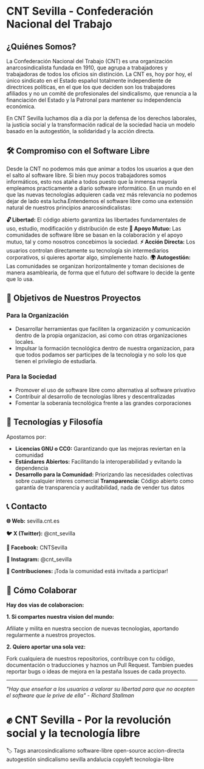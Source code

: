 # CNT Sevilla - Confederación Nacional del Trabajo

## ¿Quiénes Somos?
La Confederación Nacional del Trabajo (CNT) es una organización anarcosindicalista fundada en 1910, que agrupa a trabajadores y trabajadoras de todos los oficios sin distinción. La CNT es, hoy por hoy, el único sindicato en el Estado español totalmente independiente de directrices políticas, en el que los que deciden son los trabajadores afiliados y no un comité de profesionales del sindicalismo, que renuncia a la financiación del Estado y la Patronal para mantener su independencia económica.

En CNT Sevilla luchamos día a día por la defensa de los derechos laborales, la justicia social y la transformación radical de la sociedad hacia un modelo basado en la autogestión, la solidaridad y la acción directa.

## 🛠️ Compromiso con el Software Libre
Desde la CNT no podemos más que animar a todos los usuarios a que den el salto al software libre. Si bien muy pocos trabajadores somos informáticos, esto nos atañe a todos puesto que la inmensa mayoría empleamos practicamente a diario software informático. En un mundo en el que las nuevas tecnologías adquieren cada vez más relevancia no podemos dejar de lado esta lucha.Entendemos el software libre como una extensión natural de nuestros principios anarcosindicalistas:

**🔓 Libertad:** El código abierto garantiza las libertades fundamentales de uso, estudio, modificación y distribución de este
**🤝 Apoyo Mutuo:** Las comunidades de software libre se basan en la colaboración y el apoyo mutuo, tal y como nosotros concebimos la sociedad.
**⚡ Acción Directa:** Los usuarios controlan directamente su tecnología sin intermediarios corporativos, si quieres aportar algo, simplemente hazlo.
**🌍 Autogestión:** Las comunidades se organizan horizontalmente y toman decisiones de manera asamblearia, de forma que el futuro del software lo decide la gente que lo usa.

## 🎯 Objetivos de Nuestros Proyectos

### Para la Organización 

- Desarrollar herramientas que faciliten la organización y comunicación dentro de la propia organizacion, asi como con otras organizaciones locales.
- Impulsar la formación tecnológica dentro de nuestra organizacion, para que todos podamos ser participes de la tecnologia y no solo los que tienen el privilegio de estudiarla.

### Para la Sociedad

- Promover el uso de software libre como alternativa al software privativo
- Contribuir al desarrollo de tecnologías libres y descentralizadas
- Fomentar la soberanía tecnológica frente a las grandes corporaciones

## 🤖 Tecnologías y Filosofía
Apostamos por:

- **Licencias GNU o CC0:** Garantizando que las mejoras reviertan en la comunidad
- **Estándares Abiertos:** Facilitando la interoperabilidad y evitando la dependencia
- **Desarrollo para la Comunidad:** Priorizando las necesidades colectivas sobre cualquier interes comercial
**Transparencia:** Código abierto como garantía de transparencia y auditabilidad, nada de vender tus datos

## 📞 Contacto

**🌐 Web:** sevilla.cnt.es

**🐦 X (Twitter):** @cnt_sevilla

**📘 Facebook:** CNTSevilla

**📱 Instagram:** @cnt_sevilla

**📧 Contribuciones:** ¡Toda la comunidad está invitada a participar!

## 🤝 Cómo Colaborar

**Hay dos vias de colaboracion:**

**1. Si compartes nuestra vision del mundo:**

Afiliate y milita en nuestra seccion de nuevas tecnologias, aportando regularmente a nuestros proyectos.

**2. Quiero aportar una sola vez:**

Fork cualquiera de nuestros repositorios, contribuye con tu código, documentación o traducciones y haznos un Pull Request. Tambien puedes reportar bugs o ideas de mejora en la pestaña Issues de cada proyecto.

-----
*"Hay que enseñar a los usuarios a valorar su libertad para que no acepten el software que le prive de ella" - Richard Stallman*


# ✊ CNT Sevilla - Por la revolución social y la tecnología libre

🏷️ Tags
anarcosindicalismo software-libre open-source accion-directa autogestión sindicalismo sevilla andalucia copyleft tecnologia-libre
